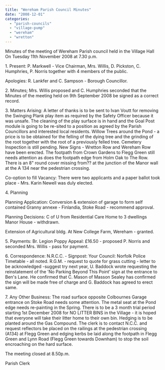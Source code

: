 ```yaml
---
title: "Wereham Parish Council Minutes"
date: "2008-12-01"
categories: 
  - "parish-councils"
  - "village-pump"
  - "wereham"
  - "wretton"
---
```


Minutes of the meeting of Wereham Parish council held in the Village Hall On Tuesday 11th November 2008 at 7.30 p.m.

1\. Present: P. Markwell - Vice Chairman, Mrs. Willis, D. Pickston, C. Humphries, P. Norris together with 4 members of the public.

Apologies: R. Lankfer and C. Sampson - Borough Councillor.

2\. Minutes; Mrs. Willis proposed and C. Humphries seconded that the Minutes of the meeting held on 9th September 2008 be signed as a correct record.

3\. Matters Arising: A letter of thanks is to be sent to Ivan Voutt for removing the Swinging Plank play item as required by the Safety Officer because it was unsafe. The cleaning of the play surface is in hand and the Goal Post module is going to be re-sited to a position as agreed by the Parish Councillors and interested local residents. Willow Trees around the Pond - a price is to be obtained for the felling of the dying tree and the grinding of the root together with the root of a previously felled tree. Cemetery Inspection is still pending. New Signs - Wretton Row and Wereham Row have been erected. The footpath from Crown Gardens to Flegg Green still needs attention as does the footpath edge from Holm Oak to The Row. There is an 8" round cover missing from?? at the junction of the Manor wall at the A 134 near the pedestrian crossing.

Co-option to fill Vacancy: There were two applicants and a paper ballot took place - Mrs. Karin Newell was duly elected.

4\. Planning

Planning Application: Conversion & extension of garage to form self contained Granny annexe - Finlandia, Stoke Road - recommend approval.

Planning Decisions: C of U from Residential Care Home to 3 dwellings Manor House - withdrawn.

Extension of Agricultural bldg. At New College Farm, Wereham - granted.

5\. Payments: Br. Legion Poppy Appeal: £16.50 - proposed P. Norris and seconded Mrs. Willis - pass for payment.

6\. Correspondence: N.R.C.C. - Signpost: Your Council: Norfolk Police Timetable - all noted. R.G.M. - request to quote for grass cutting - letter to be acknowledged -suggest try next year, U. Baddock wrote requesting the reinstatement of the 'No Parking Beyond This Point' sign at the entrance to Ben's Lane. He confirmed that C. Mason of Masson Sealey has confirmed the sign will be made free of charge and G. Baddock has agreed to erect same.

7\. Any Other Business: The road surface opposite Colbournes Garage entrance on Stoke Road needs some attention. The metal seat at the Pond edge needs re-painting in the Spring. There is to be a 3 month trial period starting 1st December 2008 for NO LITTER BINS in the Village - it is hoped that everyone will take their litter home to their own bin. Hedging is to be planted around the Gas Compound. The clerk is to contact N.C.C. and request reflectors be placed on the railings at the pedestrian crossing (A134) at Flegg Green and edging kerbs be laid along the footpath in Flegg Green and Lynn Road (Flegg Green towards Downham) to stop the soil encroaching on the hard surface.

The meeting closed at 8.50p.m.

Parish Clerk
